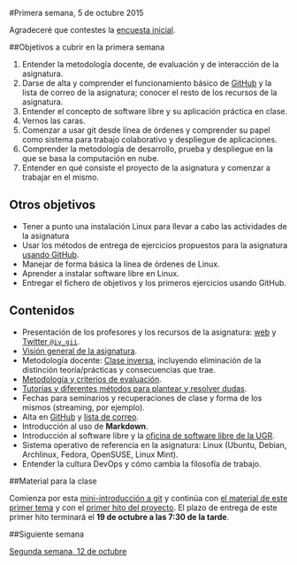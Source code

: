 #Primera semana, 5 de octubre 2015

Agradeceré que contestes la [encuesta inicial](https://docs.google.com/forms/d/1IxQv2LXWvmA3KbK8HgJAzWpNGvXkMitcf7eCIS5aXDI/viewform). 

##Objetivos a cubrir en la primera semana

1. Entender la metodología docente, de evaluación y de interacción de la asignatura.
2. Darse de alta y comprender el funcionamiento básico de [GitHub](https://github.com) y la lista de correo de la asignatura; conocer el resto de los recursos de la asignatura.
2. Entender el concepto de software libre y su aplicación práctica en clase.
3. Vernos las caras.
4. Comenzar a usar git desde línea de órdenes y comprender su papel como sistema para trabajo colaborativo y despliegue de aplicaciones.
5. Comprender la metodología de desarrollo, prueba y despliegue en la que se basa la computación en nube.
6. Entender en qué consiste el proyecto de la asignatura y comenzar a
trabajar en el mismo.

## Otros objetivos
* Tener a punto una instalación Linux para llevar a cabo las actividades de la asignatura
* Usar los métodos de entrega de ejercicios propuestos para la asignatura [usando GitHub](../ejercicios/README.md). 
* Manejar de forma básica la línea de órdenes de Linux.
* Aprender a instalar software libre en Linux.
* Entregar el fichero de objetivos y los primeros ejercicios usando GitHub. 

## Contenidos 

* Presentación de los profesores y los recursos de la asignatura: [web](http://jj.github.io/CC) y [Twitter `@iv_gii`](http://twitter.com/iv_gii).
* [Visión general de la asignatura](http://unicms-testing.terragiro.es/mo_ing_informatica/pages/info_academica/guias/201415/1semestre/cloud-computing-fundamentos-e-infraestructuras/!).
* Metodología docente: [Clase inversa](http://www.tecnologiasparalaeducacion.es/la-clase-inversa-flip-classroom-tecnologias/), incluyendo eliminación de la distinción teoría/prácticas y consecuencias que trae.
* [Metodología y criterios de evaluación](../Metodología_y_criterios_de_evaluación.md).
* [Tutorías y diferentes métodos para plantear y resolver dudas](/issues).
* Fechas para seminarios y recuperaciones de clase y forma de los mismos (streaming, por ejemplo).
* Alta en [GitHub](http://github.com) y [lista de correo](https://groups.google.com/d/forum/cc-ugr-2015).
* Introducción al uso de **Markdown**.
* Introducción al software libre y la [oficina de software libre de la UGR](http://osl.ugr.es).
* Sistema operativo de referencia en la asignatura: Linux (Ubuntu, Debian, Archlinux, Fedora, OpenSUSE, Linux Mint).
* Entender la cultura DevOps y cómo cambia la filosofía de trabajo.

##Material para la clase

Comienza por esta
[mini-introducción a git](http://mini-git.github.io/) y continúa con
[el material de este primer tema](http://jj.github.io/CC/documentos/temas/Desarrollo_basado_en_pruebas)
y con el [primer hito del proyecto](http://jj.github.io/CC/documentos/practicas/1.Infraestructura). El plazo de entrega de este primer hito terminará el **19 de octubre a las 7:30 de la tarde**. 

##Siguiente semana

[Segunda semana, 12 de octubre ](2-semana.md)
